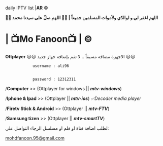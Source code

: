 daily IPTV list  |**AR** ©️

**🤲🤲 اللهم اغفر لي و لوالدّي ولأموات المسلمين جميعاً | 🤲🤲 اللهم صلّ على سيدنا محمد**


# | 📺Mo Fanoon📺 | ©️



**Ottplayer** 😃😃 الاجهزة مضافة مسبقاً .. لا تقم بإضافة جهاز جديد 😃😃  


                username : ali96


                password : 12312311

/**Computer** >>               (Ottplayer for windows  || ***mtv-windows***)  

/**Iphone & Ipad** >>          (Ottplayer  || ***mtv-ios***) *✅Decoder media player*

/**Firetv Stick & Android** >> (Ottplayer  || ***mtv-FTV***)  

/**Samsung tizen** >>          (Ottplayer   || ***mtv-smartTV***)


لطلب اضافة قناة او فلم او مسلسل الرجاء التواصل على:  

mohdfanoon.95@gmail.com
